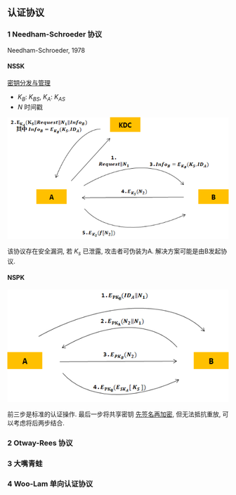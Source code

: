 
## 认证协议

### 1 Needham-Schroeder 协议

Needham-Schroeder, 1978

#### NSSK

[密钥分发与管理](../0%20概念与标准/密钥分发与管理.md)

- $K_{B}$: $K_{BS}$, $K_{A}$: $K_{AS}$
- $N$ 时间戳

![|550](../../attach/Pasted%20image%2020231015160659.png)

该协议存在安全漏洞, 若 $K_{s}$ 已泄露, 攻击者可伪装为A. 解决方案可能是由B发起协议.

#### NSPK

![|500](../../attach/Pasted%20image%2020231015160719.png)

前三步是标准的认证操作. 最后一步将共享密钥 [先签名再加密](../2%20公钥密码/RSA/RSA-签名.md), 但无法抵抗重放, 可以考虑将后两步结合.

### 2 Otway-Rees 协议

### 3 大嘴青蛙

### 4 Woo-Lam 单向认证协议